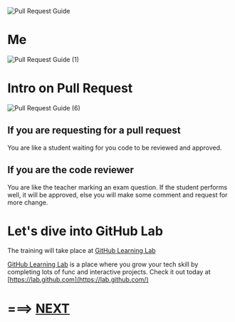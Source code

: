 ![Pull Request Guide](https://user-images.githubusercontent.com/55033116/144441355-1700b2b2-f58a-4b9a-a25e-0564ce1724c4.png)
# **Me**
![Pull Request Guide (1)](https://user-images.githubusercontent.com/55033116/144442752-d0c84618-d953-4c07-98a6-d9af8a73f4bc.png)
# Intro on Pull Request
![Pull Request Guide (6)](https://user-images.githubusercontent.com/55033116/144445585-11c442b7-f850-49a7-95d5-bbea690fb149.png)
## If you are requesting for a pull request
You are like a student waiting for you code to be reviewed and approved.

## If you are the code reviewer
You are like the teacher marking an exam question. If the student performs well, it will be approved, else you will make some comment and request for more change. 

# Let's dive into GitHub Lab
The training will take place at [GitHub Learning Lab](https://lab.github.com/githubtraining/reviewing-pull-requests)

[GitHub Learning Lab](https://lab.github.com/) is a place where you grow your tech skill by completing lots of func and interactive projects. Check it out today at [https://lab.github.com](https://lab.github.com/)

# ===> [NEXT](https://lab.github.com/githubtraining/reviewing-pull-requests)
